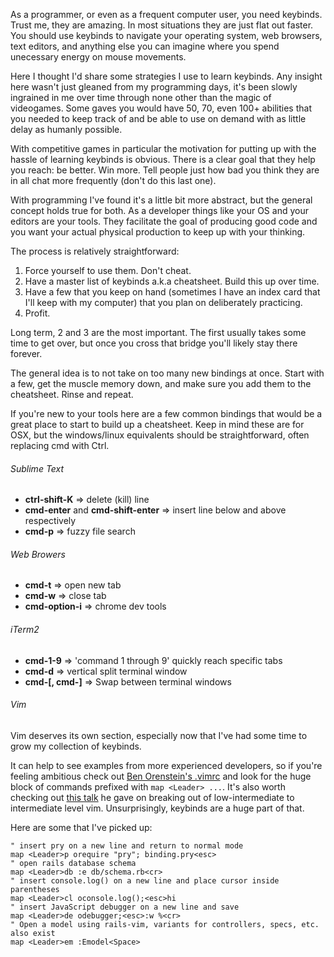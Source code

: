 As a programmer, or even as a frequent computer user, you need keybinds.  Trust me, they are amazing.  In most situations they are just flat out faster.  You should use keybinds to navigate your operating system, web browsers, text editors, and anything else you can imagine where you spend unecessary energy on mouse movements.

Here I thought I'd share some strategies I use to learn keybinds.  Any insight here wasn't just gleaned from my programming days, it's been slowly ingrained in me over time through none other than the magic of videogames. Some gaves you would have 50, 70, even 100+ abilities that you needed to keep track of and be able to use on demand with as little delay as humanly possible.

With competitive games in particular the motivation for putting up with the hassle of learning keybinds is obvious.  There is a clear goal that they help you reach: be better.  Win more.  Tell people just how bad you think they are in all chat more frequently (don't do this last one).

With programming I've found it's a little bit more abstract, but the general concept holds true for both.  As a developer things like your OS and your editors are your tools.  They facilitate the goal of producing good code and you want your actual physical production to keep up with your thinking.

The process is relatively straightforward:

1) Force yourself to use them.  Don't cheat.
2) Have a master list of keybinds a.k.a cheatsheet.  Build this up over time.
3) Have a few that you keep on hand (sometimes I have an index card that I'll keep with my computer) that you plan on deliberately practicing.
4) Profit.

Long term, 2 and 3 are the most important.  The first usually takes some time to get over, but once you cross that bridge you'll likely stay there forever.

The general idea is to not take on too many new bindings at once.  Start with a few, get the muscle memory down, and make sure you add them to the cheatsheet.  Rinse and repeat.

If you're new to your tools here are a few common bindings that would be a great place to start to build up a cheatsheet.  Keep in mind these are for OSX, but the windows/linux equivalents should be straightforward, often replacing cmd with Ctrl.

###### Sublime Text

* **ctrl-shift-K** => delete (kill) line
* **cmd-enter** and **cmd-shift-enter** => insert line below and above respectively
* **cmd-p** => fuzzy file search

###### Web Browers

* **cmd-t** => open new tab
* **cmd-w** => close tab
* **cmd-option-i** => chrome dev tools

###### iTerm2

* **cmd-1-9** => 'command 1 through 9' quickly reach specific tabs
* **cmd-d** => vertical split terminal window
* **cmd-[, cmd-]** => Swap between terminal windows

###### Vim

Vim deserves its own section, especially now that I've had some time to grow my collection of keybinds.

It can help to see examples from more experienced developers, so if you're feeling ambitious check out [Ben Orenstein's .vimrc](https://github.com/r00k/dotfiles/blob/master/vimrc) and look for the huge block of commands prefixed with `map <Leader> ...`. It's also worth checking out [this talk](https://www.youtube.com/watch?v=SkdrYWhh-8s) he gave on breaking out of low-intermediate to intermediate level vim.  Unsurprisingly, keybinds are a huge part of that.

Here are some that I've picked up:

```VimL
" insert pry on a new line and return to normal mode
map <Leader>p orequire "pry"; binding.pry<esc>
" open rails database schema
map <Leader>db :e db/schema.rb<cr>
" insert console.log() on a new line and place cursor inside parentheses
map <Leader>cl oconsole.log();<esc>hi
" insert JavaScript debugger on a new line and save
map <Leader>de odebugger;<esc>:w %<cr>
" Open a model using rails-vim, variants for controllers, specs, etc. also exist
map <Leader>em :Emodel<Space>
```
